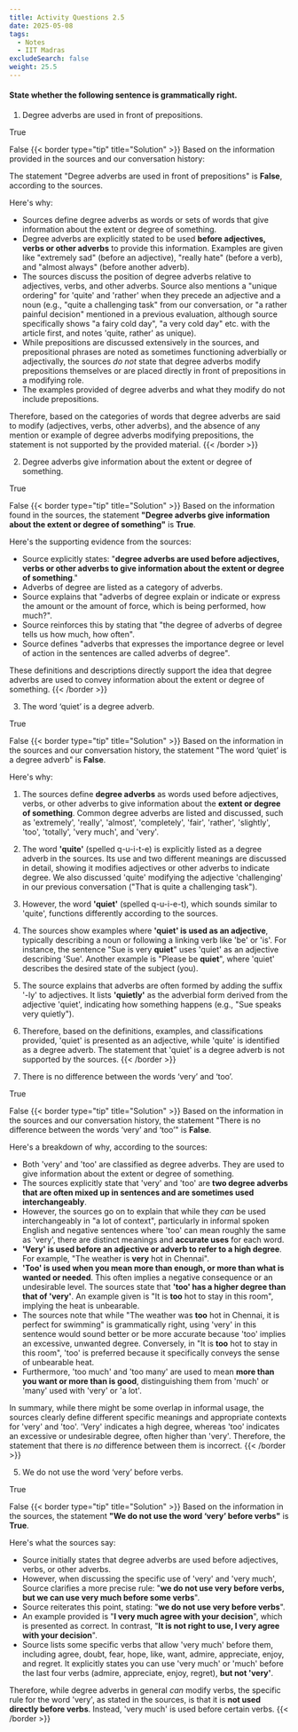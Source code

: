 ```yaml
---
title: Activity Questions 2.5
date: 2025-05-08
tags:
  - Notes 
  - IIT Madras
excludeSearch: false
weight: 25.5
---
```


#### State whether the following sentence  is grammatically right.


1. Degree adverbs are used in front of prepositions.

True

False
{{< border type="tip" title="Solution" >}}
Based on the information provided in the sources and our conversation history:

The statement "Degree adverbs are used in front of prepositions" is **False**, according to the sources.

Here's why:

*   Sources define degree adverbs as words or sets of words that give information about the extent or degree of something.
*   Degree adverbs are explicitly stated to be used **before adjectives, verbs or other adverbs** to provide this information. Examples are given like "extremely sad" (before an adjective), "really hate" (before a verb), and "almost always" (before another adverb).
*   The sources discuss the position of degree adverbs relative to adjectives, verbs, and other adverbs. Source also mentions a "unique ordering" for 'quite' and 'rather' when they precede an adjective and a noun (e.g., "quite a challenging task" from our conversation, or "a rather painful decision" mentioned in a previous evaluation, although source specifically shows "a fairy cold day", "a very cold day" etc. with the article first, and notes 'quite, rather' as unique).
*   While prepositions are discussed extensively in the sources, and prepositional phrases are noted as sometimes functioning adverbially or adjectivally, the sources *do not* state that degree adverbs modify prepositions themselves or are placed directly in front of prepositions in a modifying role.
*   The examples provided of degree adverbs and what they modify do not include prepositions.

Therefore, based on the categories of words that degree adverbs are said to modify (adjectives, verbs, other adverbs), and the absence of any mention or example of degree adverbs modifying prepositions, the statement is not supported by the provided material.
{{< /border >}}

2. Degree adverbs give information about the extent or degree of something.

True

False
{{< border type="tip" title="Solution" >}}
Based on the information found in the sources, the statement **"Degree adverbs give information about the extent or degree of something"** is **True**.

Here's the supporting evidence from the sources:

*   Source explicitly states: "**degree adverbs are used before adjectives, verbs or other adverbs to give information about the extent or degree of something**."
*   Adverbs of degree are listed as a category of adverbs.
*   Source explains that "adverbs of degree explain or indicate or express the amount or the amount of force, which is being performed, how much?".
*   Source reinforces this by stating that "the degree of adverbs of degree tells us how much, how often".
*   Source defines "adverbs that expresses the importance degree or level of action in the sentences are called adverbs of degree".

These definitions and descriptions directly support the idea that degree adverbs are used to convey information about the extent or degree of something.
{{< /border >}}

3. The word ‘quiet’ is a degree adverb.

True

False
{{< border type="tip" title="Solution" >}}
Based on the information in the sources and our conversation history, the statement "The word ‘quiet’ is a degree adverb" is **False**.

Here's why:

1.  The sources define **degree adverbs** as words used before adjectives, verbs, or other adverbs to give information about the **extent or degree of something**. Common degree adverbs are listed and discussed, such as 'extremely', 'really', 'almost', 'completely', 'fair', 'rather', 'slightly', 'too', 'totally', 'very much', and 'very'.
2.  The word **'quite'** (spelled q-u-i-t-e) is explicitly listed as a degree adverb in the sources. Its use and two different meanings are discussed in detail, showing it modifies adjectives or other adverbs to indicate degree. We also discussed 'quite' modifying the adjective 'challenging' in our previous conversation ("That is quite a challenging task").
3.  However, the word **'quiet'** (spelled q-u-i-e-t), which sounds similar to 'quite', functions differently according to the sources.
4.  The sources show examples where **'quiet' is used as an adjective**, typically describing a noun or following a linking verb like 'be' or 'is'. For instance, the sentence "Sue is very **quiet**" uses 'quiet' as an adjective describing 'Sue'. Another example is "Please be **quiet**", where 'quiet' describes the desired state of the subject (you).
5.  The source explains that adverbs are often formed by adding the suffix '-ly' to adjectives. It lists **'quietly'** as the adverbial form derived from the adjective 'quiet', indicating how something happens (e.g., "Sue speaks very quietly").
6.  Therefore, based on the definitions, examples, and classifications provided, 'quiet' is presented as an adjective, while 'quite' is identified as a degree adverb. The statement that 'quiet' is a degree adverb is not supported by the sources.
{{< /border >}}

4. There is no difference between the words ‘very’ and ‘too’.

True

False
{{< border type="tip" title="Solution" >}}
Based on the information in the sources and our conversation history, the statement "There is no difference between the words ‘very’ and ‘too’" is **False**.

Here's a breakdown of why, according to the sources:

*   Both 'very' and 'too' are classified as degree adverbs. They are used to give information about the extent or degree of something.
*   The sources explicitly state that 'very' and 'too' are **two degree adverbs that are often mixed up in sentences and are sometimes used interchangeably**.
*   However, the sources go on to explain that while they *can* be used interchangeably in "a lot of context", particularly in informal spoken English and negative sentences where 'too' can mean roughly the same as 'very', there are distinct meanings and **accurate uses** for each word.
*   **'Very' is used before an adjective or adverb to refer to a high degree**. For example, "The weather is **very** hot in Chennai".
*   **'Too' is used when you mean more than enough, or more than what is wanted or needed**. This often implies a negative consequence or an undesirable level. The sources state that **'too' has a higher degree than that of 'very'**. An example given is "It is **too** hot to stay in this room", implying the heat is unbearable.
*   The sources note that while "The weather was **too** hot in Chennai, it is perfect for swimming" is grammatically right, using 'very' in this sentence would sound better or be more accurate because 'too' implies an excessive, unwanted degree. Conversely, in "It is **too** hot to stay in this room", 'too' is preferred because it specifically conveys the sense of unbearable heat.
*   Furthermore, 'too much' and 'too many' are used to mean **more than you want or more than is good**, distinguishing them from 'much' or 'many' used with 'very' or 'a lot'.

In summary, while there might be some overlap in informal usage, the sources clearly define different specific meanings and appropriate contexts for 'very' and 'too'. 'Very' indicates a high degree, whereas 'too' indicates an excessive or undesirable degree, often higher than 'very'. Therefore, the statement that there is *no* difference between them is incorrect.
{{< /border >}}

5. We do not use the word ‘very’ before verbs.

True

False
{{< border type="tip" title="Solution" >}}
Based on the information in the sources, the statement **"We do not use the word ‘very’ before verbs"** is **True**.

Here's what the sources say:

*   Source initially states that degree adverbs are used before adjectives, verbs, or other adverbs.
*   However, when discussing the specific use of 'very' and 'very much', Source clarifies a more precise rule: "**we do not use very before verbs, but we can use very much before some verbs**".
*   Source reiterates this point, stating: "**we do not use very before verbs**".
*   An example provided is "**I very much agree with your decision**", which is presented as correct. In contrast, "**It is not right to use, I very agree with your decision**".
*   Source lists some specific verbs that allow 'very much' before them, including agree, doubt, fear, hope, like, want, admire, appreciate, enjoy, and regret. It explicitly states you can use 'very much' or 'much' before the last four verbs (admire, appreciate, enjoy, regret), **but not 'very'**.

Therefore, while degree adverbs in general *can* modify verbs, the specific rule for the word 'very', as stated in the sources, is that it is **not used directly before verbs**. Instead, 'very much' is used before certain verbs.
{{< /border >}}